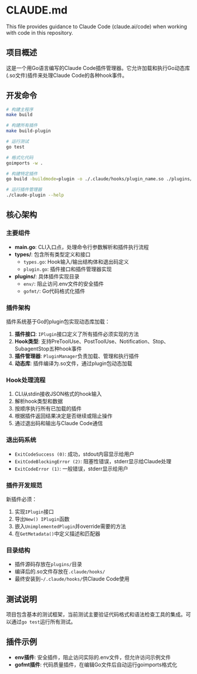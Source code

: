 # CLAUDE.md

This file provides guidance to Claude Code (claude.ai/code) when working with code in this repository.

## 项目概述

这是一个用Go语言编写的Claude Code插件管理器。它允许加载和执行Go动态库(.so文件)插件来处理Claude Code的各种hook事件。

## 开发命令

```bash
# 构建主程序
make build

# 构建所有插件
make build-plugin

# 运行测试
go test

# 格式化代码
goimports -w .

# 构建特定插件
go build -buildmode=plugin -o ./.claude/hooks/plugin_name.so ./plugins/plugin_name/plugin_name.go

# 运行插件管理器
./claude-plugin --help
```

## 核心架构

### 主要组件

- **main.go**: CLI入口点，处理命令行参数解析和插件执行流程
- **types/**: 包含所有类型定义和接口
  - `types.go`: Hook输入/输出结构体和退出码定义
  - `plugin.go`: 插件接口和插件管理器实现
- **plugins/**: 具体插件实现目录
  - `env/`: 阻止访问.env文件的安全插件
  - `gofmt/`: Go代码格式化插件

### 插件架构

插件系统基于Go的plugin包实现动态库加载：

1. **插件接口**: `IPlugin`接口定义了所有插件必须实现的方法
2. **Hook类型**: 支持PreToolUse、PostToolUse、Notification、Stop、SubagentStop五种hook事件
3. **插件管理器**: `PluginManager`负责加载、管理和执行插件
4. **动态库**: 插件编译为.so文件，通过plugin包动态加载

### Hook处理流程

1. CLI从stdin接收JSON格式的hook输入
2. 解析hook类型和数据
3. 按顺序执行所有已加载的插件
4. 根据插件返回结果决定是否继续或阻止操作
5. 通过退出码和输出与Claude Code通信

### 退出码系统

- `ExitCodeSuccess (0)`: 成功，stdout内容显示给用户
- `ExitCodeBlockingError (2)`: 阻塞性错误，stderr显示给Claude处理
- `ExitCodeError (1)`: 一般错误，stderr显示给用户

### 插件开发规范

新插件必须：
1. 实现`IPlugin`接口
2. 导出`New() IPlugin`函数
3. 嵌入`UnimplementedPlugin`并override需要的方法
4. 在`GetMetadata()`中定义描述和匹配器

### 目录结构

- 插件源码存放在`plugins/`目录
- 编译后的.so文件存放在`.claude/hooks/`
- 最终安装到`~/.claude/hooks/`供Claude Code使用

## 测试说明

项目包含基本的测试框架，当前测试主要验证代码格式和语法检查工具的集成。可以通过`go test`运行所有测试。

## 插件示例

- **env插件**: 安全插件，阻止访问实际的.env文件，但允许访问示例文件
- **gofmt插件**: 代码质量插件，在编辑Go文件后自动运行goimports格式化
